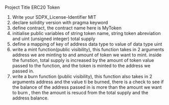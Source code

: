 Project Title
ERC20 Token

1. Write your SDPX_License-Identifier MIT
2. declare solidity version with pragma keyword
3. define contract, the contract name here is MyToken
4. initialise public variables of string token name, string token abreviation and uint
   (unsigned integer) total supply
5. define a mapping of key of address data type to value of data type uint
6. write a mint function(public visibility), this function takes in 2 arguments address we are minting to and amount of token we want to mint. inside the funstion, total supply is increased by the amount of token value passed to the function, and the token is minted to the address we passed in.
7. write a burn function (public visibility), this function also takes in 2 arguments address and the value ti be burned, there is a check to see if the balance of the address passed in is more than the amount we want to burn , then the amount is resucd from the total supply and the address balance.
